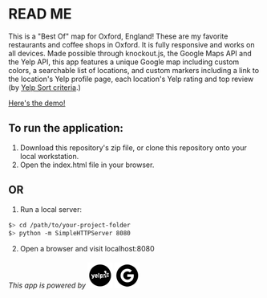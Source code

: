 # READ ME

This is a "Best Of" map for Oxford, England! These are my favorite restaurants and coffee shops in Oxford.
It is fully responsive and works on all devices. Made possible through knockout.js, the Google Maps API and the Yelp API,
this app features a unique Google map including custom colors, a searchable list of locations, and custom markers including a link to the location's Yelp profile page,
each location's Yelp rating and top review (by [Yelp Sort criteria](https://www.quora.com/How-is-the-order-of-Yelp-Sort-determined).)

[Here's the demo!](https://4mber.github.io/Best-Of-Oxford/)

## To run the application:

1. Download this repository's zip file, or clone this repository onto your local workstation.
2. Open the index.html file in your browser.

## OR

1. Run a local server:

  ```bash
  $> cd /path/to/your-project-folder
  $> python -m SimpleHTTPServer 8080
  ```

2. Open a browser and visit localhost:8080





###### This app is powered by ![alt text](yelp.png "Yelp Logo") ![alt text](google.png "Google Logo")
